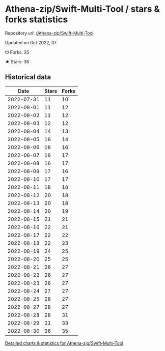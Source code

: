 # Athena-zip/Swift-Multi-Tool / stars & forks statistics

Repository url: [/Athena-zip/Swift-Multi-Tool](https://github.com/Athena-zip/Swift-Multi-Tool)

Updated on Oct 2022, 07

☋ Forks: 35

★ Stars: 36

## Historical data
| Date | Stars | Forks |
|------|-------|-------|
| 2022-07-31 | 11 | 10 | 
| 2022-08-01 | 11 | 12 | 
| 2022-08-02 | 11 | 12 | 
| 2022-08-03 | 12 | 12 | 
| 2022-08-04 | 14 | 13 | 
| 2022-08-05 | 16 | 14 | 
| 2022-08-06 | 16 | 16 | 
| 2022-08-07 | 16 | 17 | 
| 2022-08-08 | 16 | 17 | 
| 2022-08-09 | 17 | 16 | 
| 2022-08-10 | 17 | 17 | 
| 2022-08-11 | 18 | 18 | 
| 2022-08-12 | 20 | 18 | 
| 2022-08-13 | 20 | 18 | 
| 2022-08-14 | 20 | 19 | 
| 2022-08-15 | 21 | 21 | 
| 2022-08-16 | 22 | 21 | 
| 2022-08-17 | 22 | 22 | 
| 2022-08-18 | 22 | 23 | 
| 2022-08-19 | 24 | 25 | 
| 2022-08-20 | 25 | 25 | 
| 2022-08-21 | 26 | 27 | 
| 2022-08-22 | 26 | 27 | 
| 2022-08-23 | 26 | 27 | 
| 2022-08-24 | 27 | 27 | 
| 2022-08-25 | 28 | 27 | 
| 2022-08-27 | 28 | 27 | 
| 2022-08-28 | 28 | 31 | 
| 2022-08-29 | 31 | 33 | 
| 2022-08-30 | 36 | 35 | 


[Detailed charts & statistics for Athena-zip/Swift-Multi-Tool](https://reviewgithub.com/rep/Athena-zip/Swift-Multi-Tool)
